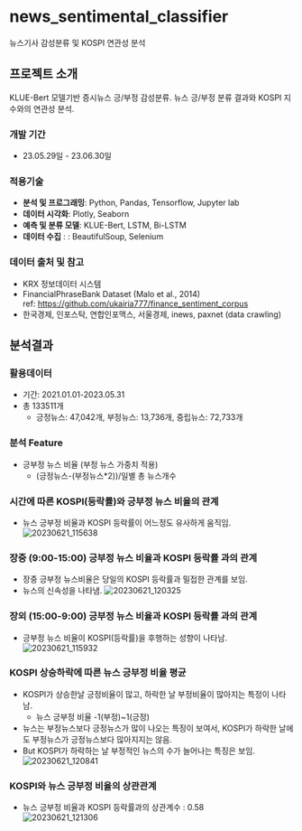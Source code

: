 # news_sentimental_classifier
뉴스기사 감성분류 및 KOSPI 연관성 분석


## 프로젝트 소개
KLUE-Bert 모델기반 증시뉴스 긍/부정 감성분류.
뉴스 긍/부정 분류 결과와 KOSPI 지수와의 연관성 분석.
<br>

### 개발 기간
* 23.05.29일 - 23.06.30일

### 적용기술
- **분석 및 프로그래밍**: Python, Pandas, Tensorflow, Jupyter lab
- **데이터 시각화**: Plotly, Seaborn
- **예측 및 분류 모델**: KLUE-Bert, LSTM, Bi-LSTM
- **데이터 수집** : : BeautifulSoup, Selenium

### 데이터 출처 및 참고
- KRX 정보데이터 시스템
- FinancialPhraseBank Dataset (Malo et al., 2014)  
  ref: https://github.com/ukairia777/finance_sentiment_corpus
- 한국경제, 인포스탁, 연합인포맥스, 서울경제, inews, paxnet (data crawling)

## 분석결과
### 활용데이터
- 기간: 2021.01.01-2023.05.31
- 총 133511개
  - 긍정뉴스: 47,042개, 부정뉴스: 13,736개, 중립뉴스: 72,733개

### 분석 Feature
- 긍부정 뉴스 비율 (부정 뉴스 가중치 적용)
  - (긍정뉴스-(부정뉴스*2))/일별 총 뉴스개수

### 시간에 따른 KOSPI(등락률)와 긍부정 뉴스 비율의 관계
- 뉴스 긍부정 비율과 KOSPI 등락률이 어느정도 유사하게 움직임.
![20230621_115638](https://github.com/ar-kim2/news_sentimental_classifier/assets/60689555/4d2791c8-5aa6-49e7-b10d-97d4dec43888)

### 장중 (9:00-15:00) 긍부정 뉴스 비율과 KOSPI 등락률 과의 관계
- 장중 긍부정 뉴스비율은 당일의 KOSPI 등락률과 밀접한 관계를 보임.
- 뉴스의 신속성을 나타냄.
![20230621_120325](https://github.com/ar-kim2/news_sentimental_classifier/assets/60689555/8dbfdc61-35a6-4859-a33a-3ad5685294d8)

### 장외 (15:00-9:00) 긍부정 뉴스 비율과 KOSPI 등락률 과의 관계
- 긍부정 뉴스 비율이 KOSPI(등락률)을 후행하는 성향이 나타남.
![20230621_115932](https://github.com/ar-kim2/news_sentimental_classifier/assets/60689555/89a16dfa-526b-4501-ba44-4986c3e66f1e)

### KOSPI 상승하락에 따른 뉴스 긍부정 비율 평균
- KOSPI가 상승한날 긍정비율이 많고, 하락한 날 부정비율이 많아지는 특정이 나타남.
  - 뉴스 긍부정 비율 -1(부정)~1(긍정)
- 뉴스는 부정뉴스보다 긍정뉴스가 많이 나오는 특징이 보여서, KOSPI가 하락한 날에도 부정뉴스가 긍정뉴스보다 많아지지는 않음.
- But KOSPI가 하락하는 날 부정적인 뉴스의 수가 늘어나는 특징은 보임.  
![20230621_120841](https://github.com/ar-kim2/news_sentimental_classifier/assets/60689555/7a58b0be-0d06-4cb3-a373-d60c2f2855de)

### KOSPI와 뉴스 긍부정 비율의 상관관계
- 뉴스 긍부정 비율과 KOSPI 등락률과의 상관계수 : 0.58  
![20230621_121306](https://github.com/ar-kim2/news_sentimental_classifier/assets/60689555/5d5bcf0b-4763-445f-8165-ed3dc5acf476)


